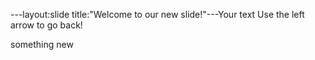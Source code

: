---layout:slide
title:"Welcome to our new slide!"---Your text
Use the left arrow to go back!

something new
